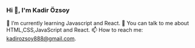 ### Hi 👋, I'm Kadir Özsoy

🌱 I’m currently learning Javascript and React.
💬 You can talk to me about HTML,CSS,JavaScript and React.
📫 How to reach me: kadirozsoy888@gmail.com.



